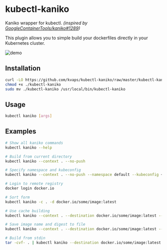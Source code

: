 # kubectl-kaniko

Kaniko wrapper for kubectl.
*(inspired by [GoogleContainerTools/kaniko#1289](https://github.com/GoogleContainerTools/kaniko/pull/1289))*

This plugin allows you to simple build your dockerfiles directly in your Kubernetes cluster.

![demo](https://gist.githubusercontent.com/kvaps/7d823b727a87d244d1f25deb5ff592da/raw/1c4c3e5d9c7a0666ba44631250411b4d9123c802/kubectl-kaniko.gif)

## Installation

```bash
curl -LO https://github.com/kvaps/kubectl-kaniko/raw/master/kubectl-kaniko
chmod +x ./kubectl-kaniko
sudo mv ./kubectl-kaniko /usr/local/bin/kubectl-kaniko
```

## Usage

```bash
kubectl kaniko [args]
```

## Examples

```bash
# Show all kaniko commands
kubectl kaniko --help

# Build from current directory
kubectl kaniko --context . --no-push

# Specify namespace and kubeconfig
kubectl kaniko --context . --no-push --namespace default --kubeconfig ~/.kube/someconfig

# Login to remote registry
docker login docker.io

# Sort form
kubectl kaniko -c . -d docker.io/some/image:latest

# Use cache building
kubectl kaniko --context . --destination docker.io/some/image:latest --cache-repo docker.io/some/cache

# Save image name and digest to file
kubectl kaniko --context . --destination docker.io/some/image:latest --digest-file /tmp/digest --image-name-with-digest-file /tmp/image

# Build from stdin
tar -cvf- . | kubectl kaniko --destination docker.io/some/image:latest --context tar://stdin
```
